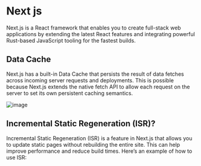 # Next js

Next.js is a React framework that enables you to create full-stack web applications by extending
the latest React features and integrating powerful Rust-based JavaScript tooling for the fastest builds.

## Data Cache

Next.js has a built-in Data Cache that persists the result of data fetches across incoming server requests and deployments.
This is possible because Next.js extends the native fetch API to allow each request on the server to set its own persistent
caching semantics.

![image](https://github.com/Sarmad426/Documentation/assets/112152732/5014affc-1e44-472b-8913-25616a93f947)

## Incremental Static Regeneration (ISR)? 

Incremental Static Regeneration (ISR) is a feature in Next.js that allows you to update static pages without rebuilding 
the entire site. This can help improve performance and reduce build times. Here’s an example of how to use ISR:
